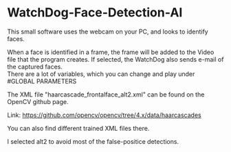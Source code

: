 # WatchDog-Face-Detection-AI
This small software uses the webcam on your PC, and looks to identify faces.  

When a face is identified in a frame, the frame will be added to the Video file that the program creates. 
If selected, the WatchDog also sends e-mail of the captured faces.   
There are a lot of variables, which you can change and play under #GLOBAL PARAMETERS 

The XML file "haarcascade_frontalface_alt2.xml" can be found on the OpenCV github page. 

Link: https://github.com/opencv/opencv/tree/4.x/data/haarcascades

You can also find different trained XML files there.

I selected alt2 to avoid most of the false-positice detections.


